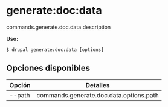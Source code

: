 # generate:doc:data
commands.generate.doc.data.description

**Uso:**
```
$ drupal generate:doc:data [options] 
```

## Opciones disponibles
Opción | Detalles
-------|-------------
--path | commands.generate.doc.data.options.path
